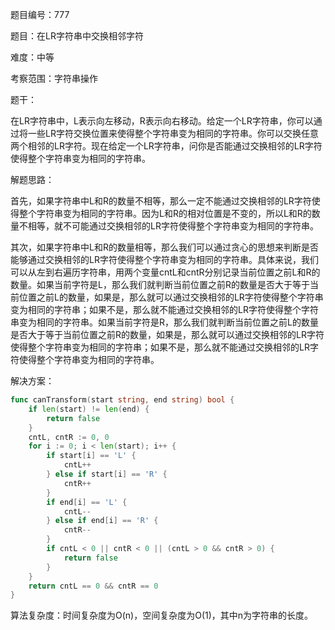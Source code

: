 题目编号：777

题目：在LR字符串中交换相邻字符

难度：中等

考察范围：字符串操作

题干：

在LR字符串中，L表示向左移动，R表示向右移动。给定一个LR字符串，你可以通过将一些LR字符交换位置来使得整个字符串变为相同的字符串。你可以交换任意两个相邻的LR字符。现在给定一个LR字符串，问你是否能通过交换相邻的LR字符使得整个字符串变为相同的字符串。

解题思路：

首先，如果字符串中L和R的数量不相等，那么一定不能通过交换相邻的LR字符使得整个字符串变为相同的字符串。因为L和R的相对位置是不变的，所以L和R的数量不相等，就不可能通过交换相邻的LR字符使得整个字符串变为相同的字符串。

其次，如果字符串中L和R的数量相等，那么我们可以通过贪心的思想来判断是否能够通过交换相邻的LR字符使得整个字符串变为相同的字符串。具体来说，我们可以从左到右遍历字符串，用两个变量cntL和cntR分别记录当前位置之前L和R的数量。如果当前字符是L，那么我们就判断当前位置之前R的数量是否大于等于当前位置之前L的数量，如果是，那么就可以通过交换相邻的LR字符使得整个字符串变为相同的字符串；如果不是，那么就不能通过交换相邻的LR字符使得整个字符串变为相同的字符串。如果当前字符是R，那么我们就判断当前位置之前L的数量是否大于等于当前位置之前R的数量，如果是，那么就可以通过交换相邻的LR字符使得整个字符串变为相同的字符串；如果不是，那么就不能通过交换相邻的LR字符使得整个字符串变为相同的字符串。

解决方案：

```go
func canTransform(start string, end string) bool {
    if len(start) != len(end) {
        return false
    }
    cntL, cntR := 0, 0
    for i := 0; i < len(start); i++ {
        if start[i] == 'L' {
            cntL++
        } else if start[i] == 'R' {
            cntR++
        }
        if end[i] == 'L' {
            cntL--
        } else if end[i] == 'R' {
            cntR--
        }
        if cntL < 0 || cntR < 0 || (cntL > 0 && cntR > 0) {
            return false
        }
    }
    return cntL == 0 && cntR == 0
}
```

算法复杂度：时间复杂度为O(n)，空间复杂度为O(1)，其中n为字符串的长度。